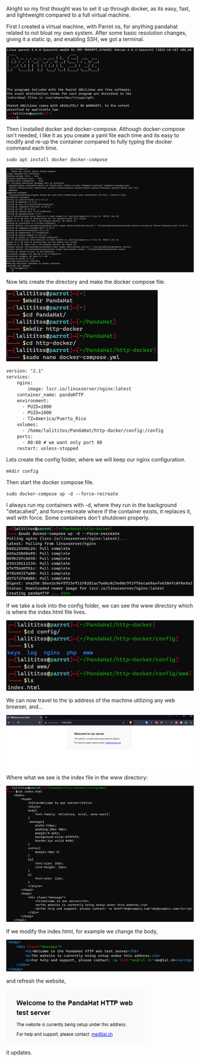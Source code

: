 Alright so my first thought was to set it up through docker, as its easy, fast, and lightweight compared to a full virtual machine. 

First I created a virtual machine, with Parrot os, for anything pandahat related to not bloat my own system. After some basic resolution changes, giving it a static ip, and enabling SSH, we got a terminal. 

![img 1](./Images/http_server_test/http_server_1.png)

Then I installed docker and docker-compose.
Although docker-compose isn't needed, I like it as you create a yaml file each time
and its easy to modify and re-up the container compared to fully typing the docker command each time. 

```shell
sudo apt install docker docker-compose
```

![img 2](./Images/http_server_test/http_server_2.png)

Now lets create the directory and make the docker compose file.

![img 3](./Images/http_server_test/http_server_3.png)

```shell
version: "2.1"
services:
    nginx:
        image: lscr.io/linuxserver/nginx:latest
    container_name: pandaHTTP
    environment:
      - PUID=1000
      - PGID=1000
      - TZ=America/Puerto_Rico
    volumes:
      - /home/lalititos/PandaHat/http-docker/config:/config
    ports:
      - 80:80 # we want only port 80
    restart: unless-stopped
```

Lets create the config folder, where we will keep our nginx configuration.

```shell
mkdir config
```

Then start the docker compose file.

```shell
sudo docker-compose up -d --force-recreate
```

I always run my containers with -d, where they run in the background "detacahed", and force-recreate where if the container exists, it replaces it, well with force. Some containers don't shutdown properly.

![img 4](./Images/http_server_test/http_server_4.png)

If we take a look into the config folder, we can see the www directory which is where the index.html file lives.

![img 5](./Images/http_server_test/http_server_5.png)

We can now travel to the ip address of the machine utilizing any web browser, and...

![img 6](./Images/http_server_test/http_server_6.png)

Where what we see is the index file in the www directory:

![img 7](./Images/http_server_test/http_server_7.png)

If we modify the index.html, for example we change the body,

![img 8](./Images/http_server_test/http_server_8.png)

and refresh the website,

![img 9](./Images/http_server_test/http_server_9.png)

it updates.
